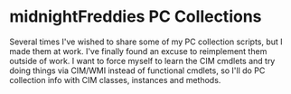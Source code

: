 ﻿# midnightFreddies PC Collections

Several times I've wished to share some of my PC collection scripts, but I 
made them at work. I've finally found an excuse to reimplement them 
outside of work. I want to force myself to learn the CIM cmdlets and try 
doing things via CIM/WMI instead of functional cmdlets, so I'll do PC 
collection info with CIM classes, instances and methods.
